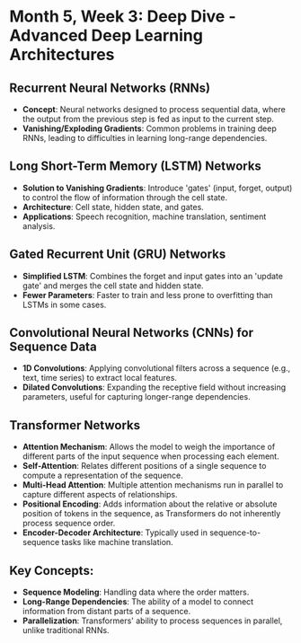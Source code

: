 # Month 5, Week 3: Deep Dive - Advanced Deep Learning Architectures

## Recurrent Neural Networks (RNNs)
- **Concept**: Neural networks designed to process sequential data, where the output from the previous step is fed as input to the current step.
- **Vanishing/Exploding Gradients**: Common problems in training deep RNNs, leading to difficulties in learning long-range dependencies.

## Long Short-Term Memory (LSTM) Networks
- **Solution to Vanishing Gradients**: Introduce 'gates' (input, forget, output) to control the flow of information through the cell state.
- **Architecture**: Cell state, hidden state, and gates.
- **Applications**: Speech recognition, machine translation, sentiment analysis.

## Gated Recurrent Unit (GRU) Networks
- **Simplified LSTM**: Combines the forget and input gates into an 'update gate' and merges the cell state and hidden state.
- **Fewer Parameters**: Faster to train and less prone to overfitting than LSTMs in some cases.

## Convolutional Neural Networks (CNNs) for Sequence Data
- **1D Convolutions**: Applying convolutional filters across a sequence (e.g., text, time series) to extract local features.
- **Dilated Convolutions**: Expanding the receptive field without increasing parameters, useful for capturing longer-range dependencies.

## Transformer Networks
- **Attention Mechanism**: Allows the model to weigh the importance of different parts of the input sequence when processing each element.
- **Self-Attention**: Relates different positions of a single sequence to compute a representation of the sequence.
- **Multi-Head Attention**: Multiple attention mechanisms run in parallel to capture different aspects of relationships.
- **Positional Encoding**: Adds information about the relative or absolute position of tokens in the sequence, as Transformers do not inherently process sequence order.
- **Encoder-Decoder Architecture**: Typically used in sequence-to-sequence tasks like machine translation.

## Key Concepts:
- **Sequence Modeling**: Handling data where the order matters.
- **Long-Range Dependencies**: The ability of a model to connect information from distant parts of a sequence.
- **Parallelization**: Transformers' ability to process sequences in parallel, unlike traditional RNNs.